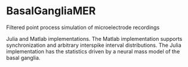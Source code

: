 # BasalGangliaMER
Filtered point process simulation of microelectrode recordings

Julia and Matlab implementations. The Matlab implementation supports synchronization and arbitrary interspike interval distributions. The Julia implementation has the statistics driven by a neural mass model of the basal ganglia.
